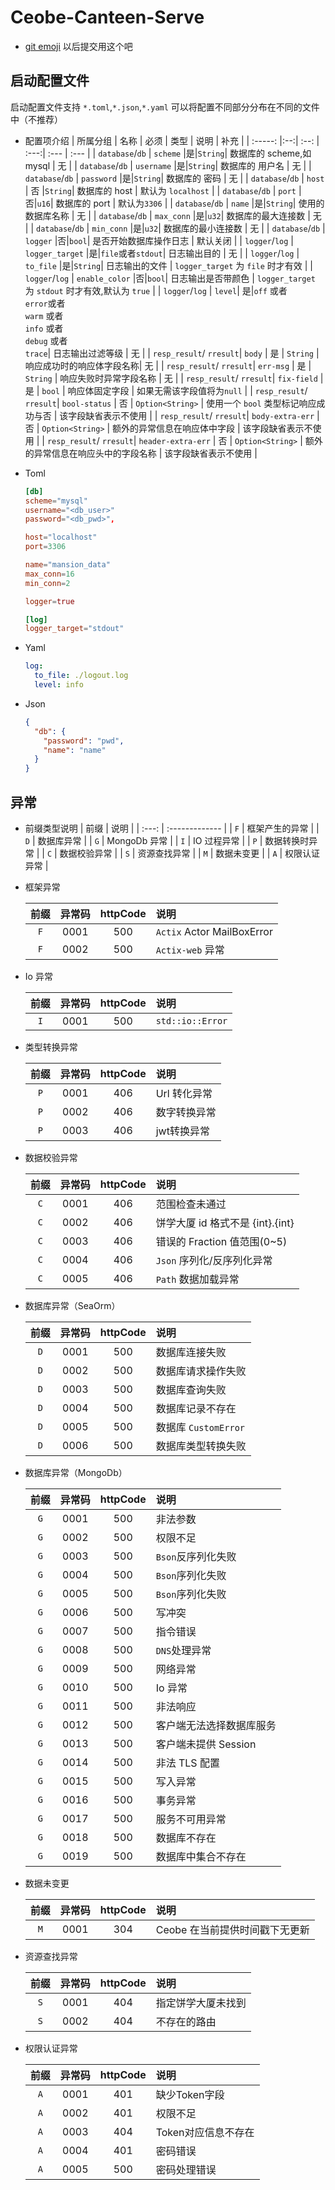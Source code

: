 # Ceobe-Canteen-Serve

- [git emoji](https://gitmoji.dev/) 以后提交用这个吧

## 启动配置文件

启动配置文件支持 `*.toml`,`*.json`,`*.yaml` 可以将配置不同部分分布在不同的文件中（不推荐）

- 配置项介绍
  | 所属分组 | 名称 | 必须 | 类型 | 说明 | 补充 |
  | :-----: |:--:| :--: | :---:| :--- | :--- |
  | `database`/`db` | `scheme` |是|`String`| 数据库的 scheme,如 mysql | 无 |
  | `database`/`db` | `username` |是|`String`| 数据库的 用户名 | 无 |
  | `database`/`db` | `password` |是|`String`| 数据库的 密码 | 无 |
  | `database`/`db` | `host` | 否 |`String`| 数据库的 host | 默认为 `localhost` |
  | `database`/`db` | `port` |否|`u16`| 数据库的 port | 默认为`3306` |
  | `database`/`db` | `name` |是|`String`| 使用的数据库名称 | 无 |
  | `database`/`db` | `max_conn` |是|`u32`| 数据库的最大连接数 | 无 |
  | `database`/`db` | `min_conn` |是|`u32`| 数据库的最小连接数 | 无 |
  | `database`/`db` | `logger` |否|`bool`| 是否开始数据库操作日志 | 默认关闭 |
  | `logger`/`log` | `logger_target` |是|`file`或者`stdout`| 日志输出目的 | 无 |
  | `logger`/`log` | `to_file` |是|`String`| 日志输出的文件 | `logger_target` 为 `file` 时才有效 |
  | `logger`/`log` | `enable_color` |否|`bool`| 日志输出是否带颜色 | `logger_target` 为 `stdout` 时才有效,默认为 `true` |
  | `logger`/`log` | `level`| 是|`off` 或者</br>`error`或者</br>`warm` 或者</br>`info` 或者</br>`debug` 或者</br>`trace`| 日志输出过滤等级 | 无 |
  | `resp_result`/ `rresult`| `body` | 是 | `String` | 响应成功时的响应体字段名称| 无 |
  | `resp_result`/ `rresult`| `err-msg` | 是 | `String` | 响应失败时异常字段名称 | 无 |
  | `resp_result`/ `rresult`| `fix-field` | 是 | `bool` | 响应体固定字段 | 如果无需该字段值将为`null` |
  | `resp_result`/ `rresult`| `bool-status` | 否 | `Option<String>` | 使用一个 `bool` 类型标记响应成功与否 | 该字段缺省表示不使用 |
  | `resp_result`/ `rresult`| `body-extra-err` | 否 | `Option<String>` | 额外的异常信息在响应体中字段 | 该字段缺省表示不使用 |
  | `resp_result`/ `rresult`| `header-extra-err` | 否 | `Option<String>` | 额外的异常信息在响应头中的字段名称 | 该字段缺省表示不使用 |

- Toml

  ```toml
  [db]
  scheme="mysql"
  username="<db_user>"
  password="<db_pwd>",

  host="localhost"
  port=3306

  name="mansion_data"
  max_conn=16
  min_conn=2

  logger=true

  [log]
  logger_target="stdout"
  ```

- Yaml

  ```yaml
  log:
    to_file: ./logout.log
    level: info
  ```

- Json

  ```json
  {
    "db": {
      "password": "pwd",
      "name": "name"
    }
  }
  ```

## 异常

- 前缀类型说明
  | 前缀  | 说明           |
  | :---: | :------------- |
  |  `F`  | 框架产生的异常 |
  |  `D`  | 数据库异常     |
  |  `G`  | MongoDb 异常 |
  |  `I`  | IO 过程异常    |
  |  `P`  | 数据转换时异常 |
  |  `C`  | 数据校验异常   |
  |  `S`  | 资源查找异常   |
  |  `M`  | 数据未变更     |
  |  `A`  | 权限认证异常   |

- 框架异常

  | 前缀  | 异常码 | httpCode | 说明                       |
  | :---: | :----: | :------: | :------------------------- |
  |  `F`  |  0001  |   500    | `Actix` Actor MailBoxError |
  |  `F`  |  0002  |   500    | `Actix-web` 异常           |

- Io 异常

  | 前缀  | 异常码 | httpCode | 说明             |
  | :---: | :----: | :------: | :--------------- |
  |  `I`  |  0001  |   500    | `std::io::Error` |

- 类型转换异常

  | 前缀  | 异常码 | httpCode | 说明         |
  | :---: | :----: | :------: | :----------- |
  |  `P`  |  0001  |   406    | Url 转化异常 |
  |  `P`  |  0002  |   406    | 数字转换异常 |
  |  `P`  |  0003  |   406    | jwt转换异常  |

- 数据校验异常

  | 前缀  | 异常码 | httpCode | 说明                             |
  | :---: | :----: | :------: | :------------------------------- |
  |  `C`  |  0001  |   406    | 范围检查未通过                   |
  |  `C`  |  0002  |   406    | 饼学大厦 id 格式不是 {int}.{int} |
  |  `C`  |  0003  |   406    | 错误的 Fraction 值范围(0~5)      |
  |  `C`  |  0004  |   406    | `Json` 序列化/反序列化异常       |
  |  `C`  |  0005  |   406    | `Path` 数据加载异常              |

- 数据库异常（SeaOrm）

  | 前缀  | 异常码 | httpCode | 说明                 |
  | :---: | :----: | :------: | :------------------- |
  |  `D`  |  0001  |   500    | 数据库连接失败       |
  |  `D`  |  0002  |   500    | 数据库请求操作失败   |
  |  `D`  |  0003  |   500    | 数据库查询失败       |
  |  `D`  |  0004  |   500    | 数据库记录不存在     |
  |  `D`  |  0005  |   500    | 数据库 `CustomError` |
  |  `D`  |  0006  |   500    | 数据库类型转换失败   |

- 数据库异常（MongoDb）

  | 前缀 | 异常码 | httpCode | 说明                     |
  | :--: | :----: | :------: | :----------------------- |
  | `G`  |  0001  |   500    | 非法参数                 |
  | `G`  |  0002  |   500    | 权限不足                 |
  | `G`  |  0003  |   500    | `Bson`反序列化失败       |
  | `G`  |  0004  |   500    | `Bson`序列化失败         |
  | `G`  |  0005  |   500    | `Bson`序列化失败         |
  | `G`  |  0006  |   500    | 写冲突                   |
  | `G`  |  0007  |   500    | 指令错误                 |
  | `G`  |  0008  |   500    | `DNS`处理异常            |
  | `G`  |  0009  |   500    | 网络异常                 |
  | `G`  |  0010  |   500    | Io 异常                  |
  | `G`  |  0011  |   500    | 非法响应                 |
  | `G`  |  0012  |   500    | 客户端无法选择数据库服务 |
  | `G`  |  0013  |   500    | 客户端未提供 Session     |
  | `G`  |  0014  |   500    | 非法 TLS 配置            |
  | `G`  |  0015  |   500    | 写入异常                 |
  | `G`  |  0016  |   500    | 事务异常                 |
  | `G`  |  0017  |   500    | 服务不可用异常           |
  | `G`  |  0018  |   500    | 数据库不存在             |
  | `G`  |  0019  |   500    | 数据库中集合不存在       |

- 数据未变更

  | 前缀  | 异常码 | httpCode | 说明                           |
  | :---: | :----: | :------: | :----------------------------- |
  |  `M`  |  0001  |   304    | Ceobe 在当前提供时间戳下无更新 |

- 资源查找异常

  | 前缀  | 异常码 | httpCode | 说明               |
  | :---: | :----: | :------: | :----------------- |
  |  `S`  |  0001  |   404    | 指定饼学大厦未找到 |
  |  `S`  |  0002  |   404    | 不存在的路由       |

- 权限认证异常

  | 前缀  | 异常码 | httpCode | 说明                |
  | :---: | :----: | :------: | :------------------ |
  |  `A`  |  0001  |   401    | 缺少Token字段       |
  |  `A`  |  0002  |   401    | 权限不足            |
  |  `A`  |  0003  |   404    | Token对应信息不存在 |
  |  `A`  |  0004  |   401    | 密码错误            |
  |  `A`  |  0005  |   500    | 密码处理错误        |
